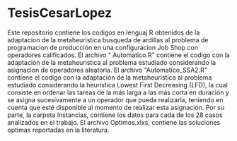 # TesisCesarLopez
Este repositorio contiene los codigos en lenguaj R obtenidos de la adaptacion de la metaheuristica busqueda de ardillas al problema de programacion de producción en una configuracion 
Job Shop con operadores calificados.
El archivo " Automatico.R" contiene el codigo con la adaptación de la metaheuristica al problema estudiado considerando la asignacion de operadores aleatoria.
El archivo "Automatico_SSA2.R" contiene el codigo con la adaptación de la metaheuristica al problema estudiado considerando la heurística Lowest First Decreasing (LFD), 
la cual consiste en ordenar las tareas de la más larga a las más corta en duración y se asigna sucesivamente a un operador que pueda realizarla, teniendo en cuenta que esté disponible al momento de realizar esta asignación. 
Por su parte, la carpeta Instancias, contiene los datos para cada de los 28 casos analizados en el trabajo.
El archivo Optimos.xlxs, contiene las soluciones optimas reportadas en la literatura. 
